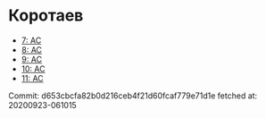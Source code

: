 # Коротаев
- [7: AC](7.md)
- [8: AC](8.md)
- [9: AC](9.md)
- [10: AC](10.md)
- [11: AC](11.md)

Commit: d653cbcfa82b0d216ceb4f21d60fcaf779e71d1e
 fetched at: 20200923-061015

